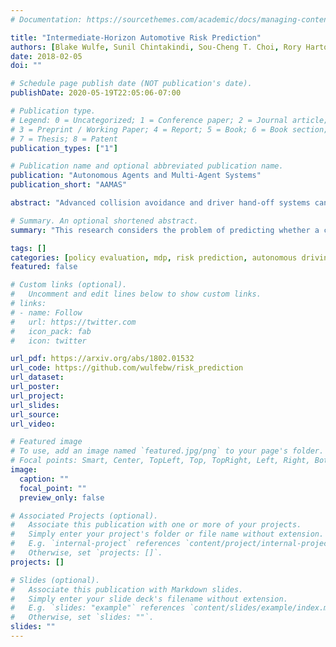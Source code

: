 ```yaml
---
# Documentation: https://sourcethemes.com/academic/docs/managing-content/

title: "Intermediate-Horizon Automotive Risk Prediction"
authors: [Blake Wulfe, Sunil Chintakindi, Sou-Cheng T. Choi, Rory Hartong-Redden, Anuradha Kodali, Mykel J. Kochenderfer]
date: 2018-02-05
doi: ""

# Schedule page publish date (NOT publication's date).
publishDate: 2020-05-19T22:05:06-07:00

# Publication type.
# Legend: 0 = Uncategorized; 1 = Conference paper; 2 = Journal article;
# 3 = Preprint / Working Paper; 4 = Report; 5 = Book; 6 = Book section;
# 7 = Thesis; 8 = Patent
publication_types: ["1"]

# Publication name and optional abbreviated publication name.
publication: "Autonomous Agents and Multi-Agent Systems"
publication_short: "AAMAS"

abstract: "Advanced collision avoidance and driver hand-off systems can benefit from the ability to accurately predict, in real time, the probability a vehicle will be involved in a collision within an intermediate horizon of 10 to 20 seconds. The rarity of collisions in real-world data poses a significant challenge to developing this capability because, as we demonstrate empirically, intermediate-horizon risk prediction depends heavily on high-dimensional driver behavioral features. As a result, a large amount of data is required to fit an effective predictive model. In this paper, we assess whether simulated data can help alleviate this issue. Focusing on highway driving, we present a three-step approach for generating data and fitting a predictive model capable of real-time prediction. First, high-risk automotive scenes are generated using importance sampling on a learned Bayesian network scene model. Second, collision risk is estimated through Monte Carlo simulation. Third, a neural network domain adaptation model is trained on real and simulated data to address discrepancies between the two domains. Experiments indicate that simulated data can mitigate issues resulting from collision rarity, thereby improving risk prediction in real-world data."

# Summary. An optional shortened abstract.
summary: "This research considers the problem of predicting whether a car will suffer a collision in the time period 10-20 seconds in the future. We formulate this task as policy evaluation in a MDP with a high-dimensional, continuous state space, and a reward function dominated by rare events (collisions). We then demonstrate that simulated data and domain adaptation models can be used to improve prediction performance on real-world data."

tags: []
categories: [policy evaluation, mdp, risk prediction, autonomous driving]
featured: false

# Custom links (optional).
#   Uncomment and edit lines below to show custom links.
# links:
# - name: Follow
#   url: https://twitter.com
#   icon_pack: fab
#   icon: twitter

url_pdf: https://arxiv.org/abs/1802.01532
url_code: https://github.com/wulfebw/risk_prediction
url_dataset:
url_poster:
url_project:
url_slides:
url_source:
url_video:

# Featured image
# To use, add an image named `featured.jpg/png` to your page's folder. 
# Focal points: Smart, Center, TopLeft, Top, TopRight, Left, Right, BottomLeft, Bottom, BottomRight.
image:
  caption: ""
  focal_point: ""
  preview_only: false

# Associated Projects (optional).
#   Associate this publication with one or more of your projects.
#   Simply enter your project's folder or file name without extension.
#   E.g. `internal-project` references `content/project/internal-project/index.md`.
#   Otherwise, set `projects: []`.
projects: []

# Slides (optional).
#   Associate this publication with Markdown slides.
#   Simply enter your slide deck's filename without extension.
#   E.g. `slides: "example"` references `content/slides/example/index.md`.
#   Otherwise, set `slides: ""`.
slides: ""
---
```

